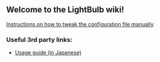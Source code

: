 ## Welcome to the LightBulb wiki!

[Instructions on how to tweak the configuration file manually](https://github.com/Tyrrrz/LightBulb/wiki/Config-file)

### Useful 3rd party links:

- [Usage guide (in Japanese)](http://www.gigafree.net/system/display/LightBulb.html)